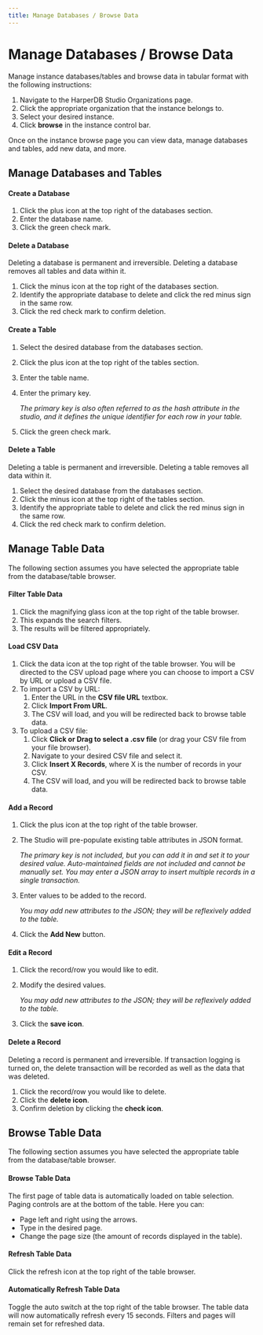 ```yaml
---
title: Manage Databases / Browse Data
---
```


# Manage Databases / Browse Data

Manage instance databases/tables and browse data in tabular format with the following instructions:

1. Navigate to the HarperDB Studio Organizations page.
2. Click the appropriate organization that the instance belongs to.
3. Select your desired instance.
4. Click **browse** in the instance control bar.

Once on the instance browse page you can view data, manage databases and tables, add new data, and more.

## Manage Databases and Tables

#### Create a Database

1. Click the plus icon at the top right of the databases section.
2. Enter the database name.
3. Click the green check mark.

#### Delete a Database

Deleting a database is permanent and irreversible. Deleting a database removes all tables and data within it.

1. Click the minus icon at the top right of the databases section.
2. Identify the appropriate database to delete and click the red minus sign in the same row.
3. Click the red check mark to confirm deletion.

#### Create a Table

1. Select the desired database from the databases section.
2. Click the plus icon at the top right of the tables section.
3. Enter the table name.
4. Enter the primary key.

   _The primary key is also often referred to as the hash attribute in the studio, and it defines the unique identifier for each row in your table._

5. Click the green check mark.

#### Delete a Table

Deleting a table is permanent and irreversible. Deleting a table removes all data within it.

1. Select the desired database from the databases section.
2. Click the minus icon at the top right of the tables section.
3. Identify the appropriate table to delete and click the red minus sign in the same row.
4. Click the red check mark to confirm deletion.

## Manage Table Data

The following section assumes you have selected the appropriate table from the database/table browser.

#### Filter Table Data

1. Click the magnifying glass icon at the top right of the table browser.
2. This expands the search filters.
3. The results will be filtered appropriately.

#### Load CSV Data

1. Click the data icon at the top right of the table browser. You will be directed to the CSV upload page where you can choose to import a CSV by URL or upload a CSV file.
2. To import a CSV by URL:
   1. Enter the URL in the **CSV file URL** textbox.
   2. Click **Import From URL**.
   3. The CSV will load, and you will be redirected back to browse table data.
3. To upload a CSV file:
   1. Click **Click or Drag to select a .csv file** (or drag your CSV file from your file browser).
   2. Navigate to your desired CSV file and select it.
   3. Click **Insert X Records**, where X is the number of records in your CSV.
   4. The CSV will load, and you will be redirected back to browse table data.

#### Add a Record

1. Click the plus icon at the top right of the table browser.
2. The Studio will pre-populate existing table attributes in JSON format.

   _The primary key is not included, but you can add it in and set it to your desired value. Auto-maintained fields are not included and cannot be manually set. You may enter a JSON array to insert multiple records in a single transaction._

3. Enter values to be added to the record.

   _You may add new attributes to the JSON; they will be reflexively added to the table._

4. Click the **Add New** button.

#### Edit a Record

1. Click the record/row you would like to edit.
2. Modify the desired values.

   _You may add new attributes to the JSON; they will be reflexively added to the table._

3. Click the **save icon**.

#### Delete a Record

Deleting a record is permanent and irreversible. If transaction logging is turned on, the delete transaction will be recorded as well as the data that was deleted.

1. Click the record/row you would like to delete.
2. Click the **delete icon**.
3. Confirm deletion by clicking the **check icon**.

## Browse Table Data

The following section assumes you have selected the appropriate table from the database/table browser.

#### Browse Table Data

The first page of table data is automatically loaded on table selection. Paging controls are at the bottom of the table. Here you can:

- Page left and right using the arrows.
- Type in the desired page.
- Change the page size (the amount of records displayed in the table).

#### Refresh Table Data

Click the refresh icon at the top right of the table browser.

#### Automatically Refresh Table Data

Toggle the auto switch at the top right of the table browser. The table data will now automatically refresh every 15 seconds. Filters and pages will remain set for refreshed data.

